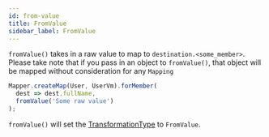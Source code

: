 ```yaml
---
id: from-value
title: FromValue
sidebar_label: FromValue
---
```


`fromValue()` takes in a raw value to map to `destination.<some_member>`. Please take note that if you pass in an object to `fromValue()`, that object will be mapped without consideration for any `Mapping`

```typescript
Mapper.createMap(User, UserVm).forMember(
  dest => dest.fullName,
  fromValue('Some raw value')
);
```

`fromValue()` will set the [TransformationType](../../../guides/basic-concept.md#mappingtransformation) to `FromValue`.
